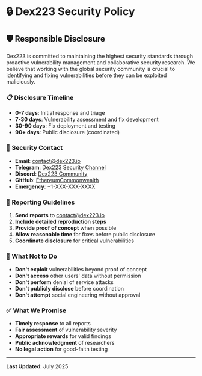 # 🔒 Dex223 Security Policy

## 🛡️ Responsible Disclosure

Dex223 is committed to maintaining the highest security standards through proactive vulnerability management and collaborative security research. We believe that working with the global security community is crucial to identifying and fixing vulnerabilities before they can be exploited maliciously.

### 📋 Disclosure Timeline

- **0-7 days**: Initial response and triage
- **7-30 days**: Vulnerability assessment and fix development
- **30-90 days**: Fix deployment and testing
- **90+ days**: Public disclosure (coordinated)

### 🔐 Security Contact

- **Email**: contact@dex223.io
- **Telegram**: [Dex223 Security Channel](https://t.me/Dex223_defi)
- **Discord**: [Dex223 Community](https://discord.gg/t5bdeGC5Jk)
- **GitHub**: [EthereumCommonwealth](https://github.com/EthereumCommonwealth)
- **Emergency**: +1-XXX-XXX-XXXX

### 📝 Reporting Guidelines

1. **Send reports** to contact@dex223.io
2. **Include detailed reproduction steps**
3. **Provide proof of concept** when possible
4. **Allow reasonable time** for fixes before public disclosure
5. **Coordinate disclosure** for critical vulnerabilities

### 🚫 What Not to Do

- **Don't exploit** vulnerabilities beyond proof of concept
- **Don't access** other users' data without permission
- **Don't perform** denial of service attacks
- **Don't publicly disclose** before coordination
- **Don't attempt** social engineering without approval

### ✅ What We Promise

- **Timely response** to all reports
- **Fair assessment** of vulnerability severity
- **Appropriate rewards** for valid findings
- **Public acknowledgment** of researchers
- **No legal action** for good-faith testing

---

**Last Updated**: July 2025 